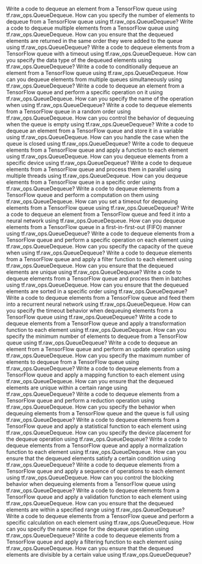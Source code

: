 Write a code to dequeue an element from a TensorFlow queue using tf.raw_ops.QueueDequeue.
How can you specify the number of elements to dequeue from a TensorFlow queue using tf.raw_ops.QueueDequeue?
Write a code to dequeue multiple elements from a TensorFlow queue using tf.raw_ops.QueueDequeue.
How can you ensure that the dequeued elements are returned in the same order they were added to the queue using tf.raw_ops.QueueDequeue?
Write a code to dequeue elements from a TensorFlow queue with a timeout using tf.raw_ops.QueueDequeue.
How can you specify the data type of the dequeued elements using tf.raw_ops.QueueDequeue?
Write a code to conditionally dequeue an element from a TensorFlow queue using tf.raw_ops.QueueDequeue.
How can you dequeue elements from multiple queues simultaneously using tf.raw_ops.QueueDequeue?
Write a code to dequeue an element from a TensorFlow queue and perform a specific operation on it using tf.raw_ops.QueueDequeue.
How can you specify the name of the operation when using tf.raw_ops.QueueDequeue?
Write a code to dequeue elements from a TensorFlow queue in a random order using tf.raw_ops.QueueDequeue.
How can you control the behavior of dequeuing when the queue is empty using tf.raw_ops.QueueDequeue?
Write a code to dequeue an element from a TensorFlow queue and store it in a variable using tf.raw_ops.QueueDequeue.
How can you handle the case when the queue is closed using tf.raw_ops.QueueDequeue?
Write a code to dequeue elements from a TensorFlow queue and apply a function to each element using tf.raw_ops.QueueDequeue.
How can you dequeue elements from a specific device using tf.raw_ops.QueueDequeue?
Write a code to dequeue elements from a TensorFlow queue and process them in parallel using multiple threads using tf.raw_ops.QueueDequeue.
How can you dequeue elements from a TensorFlow queue in a specific order using tf.raw_ops.QueueDequeue?
Write a code to dequeue elements from a TensorFlow queue and perform a computation on them using tf.raw_ops.QueueDequeue.
How can you set a timeout for dequeuing elements from a TensorFlow queue using tf.raw_ops.QueueDequeue?
Write a code to dequeue an element from a TensorFlow queue and feed it into a neural network using tf.raw_ops.QueueDequeue.
How can you dequeue elements from a TensorFlow queue in a first-in-first-out (FIFO) manner using tf.raw_ops.QueueDequeue?
Write a code to dequeue elements from a TensorFlow queue and perform a specific operation on each element using tf.raw_ops.QueueDequeue.
How can you specify the capacity of the queue when using tf.raw_ops.QueueDequeue?
Write a code to dequeue elements from a TensorFlow queue and apply a filter function to each element using tf.raw_ops.QueueDequeue.
How can you ensure that the dequeued elements are unique using tf.raw_ops.QueueDequeue?
Write a code to dequeue elements from a TensorFlow queue and process them in batches using tf.raw_ops.QueueDequeue.
How can you ensure that the dequeued elements are sorted in a specific order using tf.raw_ops.QueueDequeue?
Write a code to dequeue elements from a TensorFlow queue and feed them into a recurrent neural network using tf.raw_ops.QueueDequeue.
How can you specify the timeout behavior when dequeuing elements from a TensorFlow queue using tf.raw_ops.QueueDequeue?
Write a code to dequeue elements from a TensorFlow queue and apply a transformation function to each element using tf.raw_ops.QueueDequeue.
How can you specify the minimum number of elements to dequeue from a TensorFlow queue using tf.raw_ops.QueueDequeue?
Write a code to dequeue an element from a TensorFlow queue and perform an update operation using tf.raw_ops.QueueDequeue.
How can you specify the maximum number of elements to dequeue from a TensorFlow queue using tf.raw_ops.QueueDequeue?
Write a code to dequeue elements from a TensorFlow queue and apply a mapping function to each element using tf.raw_ops.QueueDequeue.
How can you ensure that the dequeued elements are unique within a certain range using tf.raw_ops.QueueDequeue?
Write a code to dequeue elements from a TensorFlow queue and perform a reduction operation using tf.raw_ops.QueueDequeue.
How can you specify the behavior when dequeuing elements from a TensorFlow queue and the queue is full using tf.raw_ops.QueueDequeue?
Write a code to dequeue elements from a TensorFlow queue and apply a statistical function to each element using tf.raw_ops.QueueDequeue.
How can you specify the device placement for the dequeue operation using tf.raw_ops.QueueDequeue?
Write a code to dequeue elements from a TensorFlow queue and apply a normalization function to each element using tf.raw_ops.QueueDequeue.
How can you ensure that the dequeued elements satisfy a certain condition using tf.raw_ops.QueueDequeue?
Write a code to dequeue elements from a TensorFlow queue and apply a sequence of operations to each element using tf.raw_ops.QueueDequeue.
How can you control the blocking behavior when dequeuing elements from a TensorFlow queue using tf.raw_ops.QueueDequeue?
Write a code to dequeue elements from a TensorFlow queue and apply a validation function to each element using tf.raw_ops.QueueDequeue.
How can you ensure that the dequeued elements are within a specified range using tf.raw_ops.QueueDequeue?
Write a code to dequeue elements from a TensorFlow queue and perform a specific calculation on each element using tf.raw_ops.QueueDequeue.
How can you specify the name scope for the dequeue operation using tf.raw_ops.QueueDequeue?
Write a code to dequeue elements from a TensorFlow queue and apply a filtering function to each element using tf.raw_ops.QueueDequeue.
How can you ensure that the dequeued elements are divisible by a certain value using tf.raw_ops.QueueDequeue?